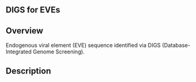 **DIGS for EVEs**
------------------------------------------------------------------------------------

## Overview

Endogenous viral element (EVE) sequence identified via DIGS (Database-Integrated Genome Screening).

## Description

